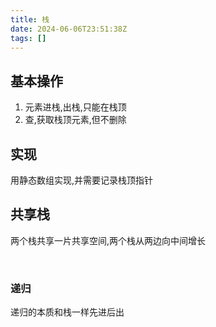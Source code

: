 ```yaml
---
title: 栈
date: 2024-06-06T23:51:38Z
tags: []
---
```


## 基本操作

1. 元素进栈,出栈,只能在栈顶
2. 查,获取栈顶元素,但不删除

## 实现

用静态数组实现,并需要记录栈顶指针

## 共享栈

两个栈共享一片共享空间,两个栈从两边向中间增长

‍

### 递归

递归的本质和栈一样先进后出
